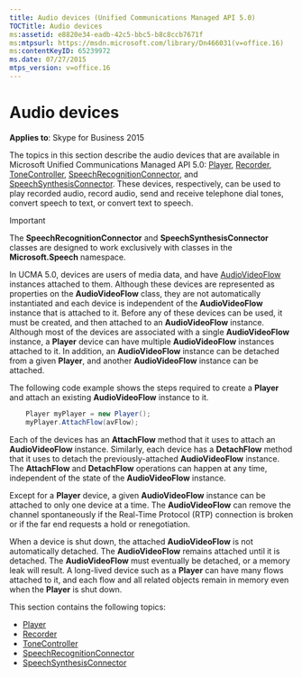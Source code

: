 ```yaml
---
title: Audio devices (Unified Communications Managed API 5.0)
TOCTitle: Audio devices
ms:assetid: e8820e34-eadb-42c5-bbc5-b8c8ccb7671f
ms:mtpsurl: https://msdn.microsoft.com/library/Dn466031(v=office.16)
ms:contentKeyID: 65239972
ms.date: 07/27/2015
mtps_version: v=office.16
---
```


# Audio devices

**Applies to**: Skype for Business 2015

The topics in this section describe the audio devices that are available in Microsoft Unified Communications Managed API 5.0: [Player](https://docs.microsoft.com/dotnet/api/microsoft.rtc.collaboration.audiovideo.player?view=ucma-api), [Recorder](https://docs.microsoft.com/dotnet/api/microsoft.rtc.collaboration.audiovideo.recorder?view=ucma-api), [ToneController](https://docs.microsoft.com/dotnet/api/microsoft.rtc.collaboration.audiovideo.tonecontroller?view=ucma-api), [SpeechRecognitionConnector](https://docs.microsoft.com/dotnet/api/microsoft.rtc.collaboration.audiovideo.speechrecognitionconnector?view=ucma-api), and [SpeechSynthesisConnector](https://docs.microsoft.com/dotnet/api/microsoft.rtc.collaboration.audiovideo.speechsynthesisconnector?view=ucma-api). These devices, respectively, can be used to play recorded audio, record audio, send and receive telephone dial tones, convert speech to text, or convert text to speech.

> [!IMPORTANT]
> The **SpeechRecognitionConnector** and **SpeechSynthesisConnector** classes are designed to work exclusively with classes in the **Microsoft.Speech** namespace.

In UCMA 5.0, devices are users of media data, and have [AudioVideoFlow](https://docs.microsoft.com/dotnet/api/microsoft.rtc.collaboration.audiovideo.audiovideoflow?view=ucma-api) instances attached to them. Although these devices are represented as properties on the **AudioVideoFlow** class, they are not automatically instantiated and each device is independent of the **AudioVideoFlow** instance that is attached to it. Before any of these devices can be used, it must be created, and then attached to an **AudioVideoFlow** instance. Although most of the devices are associated with a single **AudioVideoFlow** instance, a **Player** device can have multiple **AudioVideoFlow** instances attached to it. In addition, an **AudioVideoFlow** instance can be detached from a given **Player**, and another **AudioVideoFlow** instance can be attached.

The following code example shows the steps required to create a **Player** and attach an existing **AudioVideoFlow** instance to it.

```csharp
    Player myPlayer = new Player();
    myPlayer.AttachFlow(avFlow);
```

Each of the devices has an **AttachFlow** method that it uses to attach an **AudioVideoFlow** instance. Similarly, each device has a **DetachFlow** method that it uses to detach the previously-attached **AudioVideoFlow** instance. The **AttachFlow** and **DetachFlow** operations can happen at any time, independent of the state of the **AudioVideoFlow** instance.

Except for a **Player** device, a given **AudioVideoFlow** instance can be attached to only one device at a time. The **AudioVideoFlow** can remove the channel spontaneously if the Real-Time Protocol (RTP) connection is broken or if the far end requests a hold or renegotiation.

When a device is shut down, the attached **AudioVideoFlow** is not automatically detached. The **AudioVideoFlow** remains attached until it is detached. The **AudioVideoFlow** must eventually be detached, or a memory leak will result. A long-lived device such as a **Player** can have many flows attached to it, and each flow and all related objects remain in memory even when the **Player** is shut down.

This section contains the following topics:

- [Player](player.md)
- [Recorder](recorder.md)
- [ToneController](tonecontroller.md)
- [SpeechRecognitionConnector](speechrecognitionconnector.md)
- [SpeechSynthesisConnector](speechsynthesisconnector.md)


